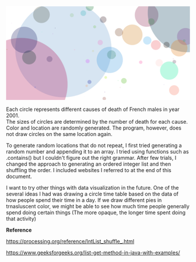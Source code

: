 ![](datawork.PNG)

Each circle represents different causes of death of French males in year 2001.  
The sizes of circles are determined by the number of death for each cause.  
Color and location are randomly generated. The program, however, does not draw circles on the same location again.  

To generate random locations that do not repeat, I first tried generating a random number and appending it to an array. I tried using functions such as .contains() but I couldn't figure out the right grammar. After few trials, I changed the approach to generating an ordered integer list and then shuffling the order. I included websites I referred to at the end of this document. 

I want to try other things with data visualization in the future. One of the several ideas I had was drawing a circle time table based on the data of how people spend their time in a day. If we draw different pies in trnasluscent color, we might be able to see how much time people generally spend doing certain things (The more opaque, the longer time spent doing that activity) 

**Reference**

https://processing.org/reference/IntList_shuffle_.html  

https://www.geeksforgeeks.org/list-get-method-in-java-with-examples/
